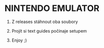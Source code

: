 # NINTENDO EMULATOR

1. Z releases stáhnout oba soubory

2. Projít si text guides počínaje setupem

3. Enjoy ;)
